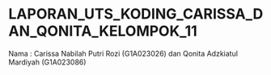 # LAPORAN_UTS_KODING_CARISSA_DAN_QONITA_KELOMPOK_11
Nama : Carissa Nabilah Putri Rozi (G1A023026) dan Qonita Adzkiatul Mardiyah (G1A023086)

